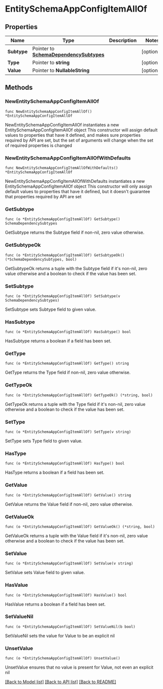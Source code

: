 # EntitySchemaAppConfigItemAllOf

## Properties

Name | Type | Description | Notes
------------ | ------------- | ------------- | -------------
**Subtype** | Pointer to [**SchemaDependencySubtypes**](SchemaDependencySubtypes.md) |  | [optional] 
**Type** | Pointer to **string** |  | [optional] 
**Value** | Pointer to **NullableString** |  | [optional] 

## Methods

### NewEntitySchemaAppConfigItemAllOf

`func NewEntitySchemaAppConfigItemAllOf() *EntitySchemaAppConfigItemAllOf`

NewEntitySchemaAppConfigItemAllOf instantiates a new EntitySchemaAppConfigItemAllOf object
This constructor will assign default values to properties that have it defined,
and makes sure properties required by API are set, but the set of arguments
will change when the set of required properties is changed

### NewEntitySchemaAppConfigItemAllOfWithDefaults

`func NewEntitySchemaAppConfigItemAllOfWithDefaults() *EntitySchemaAppConfigItemAllOf`

NewEntitySchemaAppConfigItemAllOfWithDefaults instantiates a new EntitySchemaAppConfigItemAllOf object
This constructor will only assign default values to properties that have it defined,
but it doesn't guarantee that properties required by API are set

### GetSubtype

`func (o *EntitySchemaAppConfigItemAllOf) GetSubtype() SchemaDependencySubtypes`

GetSubtype returns the Subtype field if non-nil, zero value otherwise.

### GetSubtypeOk

`func (o *EntitySchemaAppConfigItemAllOf) GetSubtypeOk() (*SchemaDependencySubtypes, bool)`

GetSubtypeOk returns a tuple with the Subtype field if it's non-nil, zero value otherwise
and a boolean to check if the value has been set.

### SetSubtype

`func (o *EntitySchemaAppConfigItemAllOf) SetSubtype(v SchemaDependencySubtypes)`

SetSubtype sets Subtype field to given value.

### HasSubtype

`func (o *EntitySchemaAppConfigItemAllOf) HasSubtype() bool`

HasSubtype returns a boolean if a field has been set.

### GetType

`func (o *EntitySchemaAppConfigItemAllOf) GetType() string`

GetType returns the Type field if non-nil, zero value otherwise.

### GetTypeOk

`func (o *EntitySchemaAppConfigItemAllOf) GetTypeOk() (*string, bool)`

GetTypeOk returns a tuple with the Type field if it's non-nil, zero value otherwise
and a boolean to check if the value has been set.

### SetType

`func (o *EntitySchemaAppConfigItemAllOf) SetType(v string)`

SetType sets Type field to given value.

### HasType

`func (o *EntitySchemaAppConfigItemAllOf) HasType() bool`

HasType returns a boolean if a field has been set.

### GetValue

`func (o *EntitySchemaAppConfigItemAllOf) GetValue() string`

GetValue returns the Value field if non-nil, zero value otherwise.

### GetValueOk

`func (o *EntitySchemaAppConfigItemAllOf) GetValueOk() (*string, bool)`

GetValueOk returns a tuple with the Value field if it's non-nil, zero value otherwise
and a boolean to check if the value has been set.

### SetValue

`func (o *EntitySchemaAppConfigItemAllOf) SetValue(v string)`

SetValue sets Value field to given value.

### HasValue

`func (o *EntitySchemaAppConfigItemAllOf) HasValue() bool`

HasValue returns a boolean if a field has been set.

### SetValueNil

`func (o *EntitySchemaAppConfigItemAllOf) SetValueNil(b bool)`

 SetValueNil sets the value for Value to be an explicit nil

### UnsetValue
`func (o *EntitySchemaAppConfigItemAllOf) UnsetValue()`

UnsetValue ensures that no value is present for Value, not even an explicit nil

[[Back to Model list]](../README.md#documentation-for-models) [[Back to API list]](../README.md#documentation-for-api-endpoints) [[Back to README]](../README.md)


